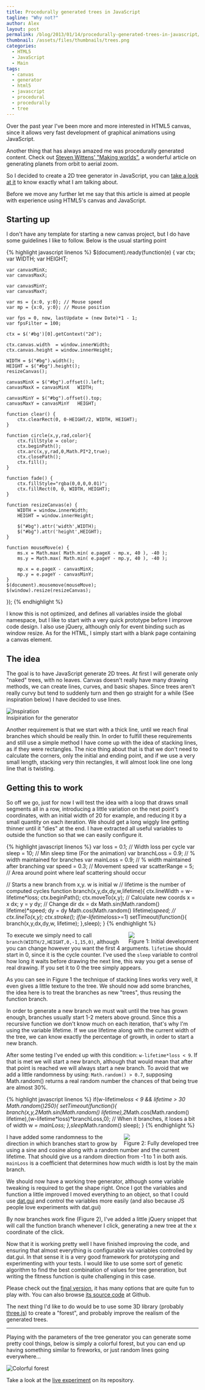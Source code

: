 ```yaml
---
title: Procedurally generated trees in JavaScript
tagline: "Why not?"
author: Alex
layout: post
permalink: /blog/2013/01/14/procedurally-generated-trees-in-javascript/
thumbnail: /assets/files/thumbnails/trees.png
categories:
  - HTML5
  - JavaScript
  - Main
tags:
  - canvas
  - generator
  - html5
  - javascript
  - procedural
  - procedurally
  - tree
---
```


Over the past year I\'ve been more and more interested in HTML5 canvas, since it allows very fast development of graphical animations using JavaScript.

Another thing that has always amazed me was procedurally generated content. Check out [Steven Wittens\' \"Making worlds\"][1], a wonderful article on generating planets from orbit to aerial zoom.

[1]: http://acko.net/blog/making-worlds-introduction/

So I decided to create a 2D tree generator in JavaScript, you can [take a look at it][2] to know exactly what I am talking about.

[2]: http://urbanoalvarez.es/TreeGenerator/ "Tree generator"

Before we move any further let me say that this article is aimed at people with experience using HTML5\'s canvas and JavaScript.

## Starting up

I don\'t have any template for starting a new canvas project, but I do have some guidelines I like to follow. Below is the usual starting point


{% highlight javascript linenos %}
$(document).ready(function(e) {
	var ctx;
	var WIDTH;
	var HEIGHT;
	
	var canvasMinX;
	var canvasMaxX;
	
	var canvasMinY;
	var canvasMaxY;
	
	var ms = {x:0, y:0}; // Mouse speed
	var mp = {x:0, y:0}; // Mouse position
	
	var fps = 0, now, lastUpdate = (new Date)*1 - 1;
	var fpsFilter = 100;
	
	ctx = $('#bg')[0].getContext("2d");

	ctx.canvas.width  = window.innerWidth;
	ctx.canvas.height = window.innerHeight;
	
	WIDTH = $("#bg").width();
	HEIGHT = $("#bg").height();
	resizeCanvas();
	
	canvasMinX = $("#bg").offset().left;
	canvasMaxX = canvasMinX   WIDTH;
	
	canvasMinY = $("#bg").offset().top;
	canvasMaxY = canvasMinY   HEIGHT;

	function clear() {
		ctx.clearRect(0, 0-HEIGHT/2, WIDTH, HEIGHT);
	}
	
	function circle(x,y,rad,color){
		ctx.fillStyle = color;
		ctx.beginPath();
		ctx.arc(x,y,rad,0,Math.PI*2,true);
		ctx.closePath();
		ctx.fill();
	}
	
	function fade() {
		ctx.fillStyle="rgba(0,0,0,0.01)";
		ctx.fillRect(0, 0, WIDTH, HEIGHT);
	}
	
	function resizeCanvas(e) {
		WIDTH = window.innerWidth;
		HEIGHT = window.innerHeight;
		
		$("#bg").attr('width',WIDTH);
		$("#bg").attr('height',HEIGHT);
	}
	
	function mouseMove(e) {
		ms.x = Math.max( Math.min( e.pageX - mp.x, 40 ), -40 );
		ms.y = Math.max( Math.min( e.pageY - mp.y, 40 ), -40 );
		
		mp.x = e.pageX - canvasMinX;
		mp.y = e.pageY - canvasMinY;
	}
	$(document).mousemove(mouseMove);
	$(window).resize(resizeCanvas);
});
{% endhighlight %}

I know this is not optimized, and defines all variables inside the global namespace, but I like to start with a very quick prototype before I improve code design. I also use jQuery, although only for event binding such as window resize. As for the HTML, I simply start with a blank page containing a canvas element.

## The idea

The goal is to have JavaScript generate 2D trees. At first I will generate only \"naked\" trees, with no leaves. Canvas doesn\'t really have many drawing methods, we can create lines, curves, and basic shapes. Since trees aren\'t really curvy but tend to suddenly turn and then go straight for a while (See inspiration below) I have decided to use lines.

<div class="caption">
	<img src="http://thumbs.dreamstime.com/x/naked-tree-14208046.jpg" alt="Inspiration" style="max-height:200px; display:inline" class="img-responsive" /><br />
	Insipiration for the generator
</div>

Another requirement is that we start with a thick line, until we reach final branches which should be really thin. In order to fulfill these requirements and still use a simple method I have come up with the idea of stacking lines, as if they were rectangles. The nice thing about that is that we don\'t need to calculate the corners, only the initial and ending point, and if we use a very small length, stacking very thin rectangles, it will almost look line one long line that is twisting.

## Getting this to work

So off we go, just for now I will test the idea with a loop that draws small segments all in a row, introducing a little variation on the next point\'s coordinates, with an initial width of 20 for example, and reducing it by a small quantity on each iteration. We should get a long wiggly line getting thinner until it \"dies\" at the end. I have extracted all useful variables to outside the function so that we can easily configure it.

{% highlight javascript linenos %}
var loss = 0.1;		// Width loss per cycle
var sleep = 10;		// Min sleep time (For the animation)
var branchLoss = 0.9;	// % width maintained for branches
var mainLoss = 0.9;	// % width maintained after branching
var speed = 0.3;	// Movement speed
var scatterRange = 5;	// Area around point where leaf scattering should occur

// Starts a new branch from x,y. w is initial w
// lifetime is the number of computed cycles
function branch(x,y,dx,dy,w,lifetime){
	ctx.lineWidth = w-lifetime*loss;
	ctx.beginPath();
	ctx.moveTo(x,y);
	// Calculate new coords
	x = x dx;
	y = y dy;
	// Change dir
	dx = dx Math.sin(Math.random() lifetime)*speed;
	dy = dy Math.cos(Math.random() lifetime)*speed;
	//
	ctx.lineTo(x,y);
	ctx.stroke();
	if(w-lifetime*loss>=1) setTimeout(function(){ branch(x,y,dx,dy,w,  lifetime); },sleep);
}
{% endhighlight %}

<div style="float:right" class="caption">
<img src="http://static.urbanoalvarez.es/blog/wp-content/uploads/2013/01/tree1.png?resize=216%2C311" /><br />
Figure 1: Initial development
</div> 

To execute we simply need to call `branch(WIDTH/2,HEIGHT,0,-1,15,0)`, although you can change however you want the first 4 arguments. `lifetime` should start in 0, since it is the cycle counter. I\'ve used the `sleep` variable to control how long it waits before drawing the next line, this way you get a sense of real drawing. If you set it to 0 the tree simply appears.

As you can see in Figure 1 the technique of stacking lines works very well, it even gives a little texture to the tree. We should now add some branches, the idea here is to treat the branches as new \"trees\", thus reusing the function branch.

In order to generate a new branch we must wait until the tree has grown enough, branches usually start 1-2 meters above ground. Since this a recursive function we don\'t know much on each iteration, that\'s why I\'m using the variable lifetime. If we use lifetime along with the current width of the tree, we can know exactly the percentage of growth, in order to start a new branch.

After some testing I\'ve ended up with this condition: `w-lifetime*loss < 9`. If that is met we will start a new branch, although that would mean that after that point is reached we will always start a new branch. To avoid that we add a little randomness by using: `Math.random() > 0.7`, supposing Math.random() returns a real random number the chances of that being true are almost 30%.


{% highlight javascript linenos %}
if(w-lifetime*loss < 9 &#038;&#038; lifetime > 30 Math.random()*250){
	setTimeout(function(){
		branch(x,y,2*Math.sin(Math.random() lifetime),2*Math.cos(Math.random() lifetime),(w-lifetime*loss)*branchLoss,0);
		// When it branches, it loses a bit of width
		w *= mainLoss;
	},sleep*Math.random() sleep);
}
{% endhighlight %}

<div style="float:right" class="caption">
<img src="http://static.urbanoalvarez.es/blog/wp-content/uploads/2013/01/tree2.png?resize=250%2C379" /><br />
Figure 2: Fully developed tree
</div> 

I have added some randomness to the direction in which branches start to grow by using a sine and cosine along with a random number and the current lifetime. That should give us a random direction from -1 to 1 in both axis. `mainLoss` is a coefficient that determines how much width is lost by the main branch.

We should now have a working tree generator, although some variable tweaking is required to get the shape right. Once I got the variables and function a little improved I moved everything to an object, so that I could use [dat.gui][6] and control the variables more easily (and also because JS people love experiments with dat.gui)

[6]: http://code.google.com/p/dat-gui/

By now branches work fine (Figure 2), I\'ve added a little jQuery snippet that will call the function branch whenever I click, generating a new tree at the x coordinate of the click.

Now that it is working pretty well I have finished improving the code, and ensuring that almost everything is configurable via variables controlled by dat.gui. In that sense it is a very good framework for prototyping and experimenting with your tests. I would like to use some sort of genetic algorithm to find the best combination of values for tree generation, but writing the fitness function is quite challenging in this case.

Please check out the [final version][7], it has many options that are quite fun to play with. You can also browse [its source code][8] at Github.

[7]: http://urbanoalvarez.es/TreeGenerator/
[8]: https://github.com/aurbano/TreeGenerator

The next thing I\'d like to do would be to use some 3D library (probably [three.js][8]) to create a \"forest\", and probably improve the realism of the generated trees.

[8]: http://mrdoob.github.com/three.js/

<hr style="clear:both" />

Playing with the parameters of the tree generator you can generate some pretty cool things, below is simply a colorful forest, but you can end up having something similar to fireworks, or just random lines going everywhere...

<div class="caption"><img src="http://static.urbanoalvarez.es/blog/wp-content/uploads/2013/01/tree3.png" alt="Colorful forest" class="img-responsive" /></div>

Take a look at the <a href="http://urbanoalvarez.es/TreeGenerator/">live experiment</a> on its repository.